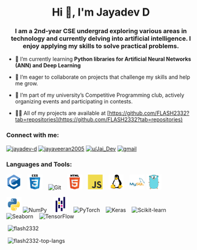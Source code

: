 <h1 align="center">Hi 👋, I'm Jayadev D</h1>
<h3 align="center">I am a 2nd-year CSE undergrad exploring various areas in technology and currently delving into artificial intelligence. I enjoy applying my skills to solve practical problems.</h3>

- 🌱 I’m currently learning **Python libraries for Artificial Neural Networks (ANN) and Deep Learning**

- 🤝 I’m eager to collaborate on projects that challenge my skills and help me grow.

- 🌟 I’m part of my university’s Competitive Programming club, actively organizing events and participating in contests.

- 👨‍💻 All of my projects are available at [https://github.com/FLASH2332?tab=repositories](https://github.com/FLASH2332?tab=repositories)

<h3 align="left">Connect with me:</h3>
<p align="left">
<a href="https://www.linkedin.com/in/jayadev-d-4127392a0/" target="blank"><img align="center" src="https://raw.githubusercontent.com/rahuldkjain/github-profile-readme-generator/master/src/images/icons/Social/linked-in-alt.svg" alt="jayadev-d" height="30" width="40" /></a>
<a href="https://codeforces.com/profile/jayaveeran2005" target="blank"><img align="center" src="https://raw.githubusercontent.com/rahuldkjain/github-profile-readme-generator/master/src/images/icons/Social/codeforces.svg" alt="jayaveeran2005" height="30" width="40" /></a>
<a href="https://leetcode.com/u/Jai_Dev/" target="blank"><img align="center" src="https://raw.githubusercontent.com/rahuldkjain/github-profile-readme-generator/master/src/images/icons/Social/leet-code.svg" alt="u/Jai_Dev" height="30" width="40" /></a>
<a href="mailto:jayaveeran2005@gmail.com" target="_blank" rel="noreferrer">
    <img align="center" src=https://upload.wikimedia.org/wikipedia/commons/7/7e/Gmail_icon_%282020%29.svg alt="gmail" height="30" width="40" />
  </a>
</p>

<h3 align="left">Languages and Tools:</h3>
<p align="left">
  <img src="https://raw.githubusercontent.com/devicons/devicon/master/icons/c/c-original.svg" alt="C" width="40" height="40" /> &nbsp;&nbsp;
  <img src="https://raw.githubusercontent.com/devicons/devicon/master/icons/css3/css3-original-wordmark.svg" alt="CSS3" width="40" height="40" /> &nbsp;&nbsp;
  <img src="https://www.vectorlogo.zone/logos/git-scm/git-scm-icon.svg" alt="Git" width="40" height="40" /> &nbsp;&nbsp;
  <img src="https://raw.githubusercontent.com/devicons/devicon/master/icons/html5/html5-original-wordmark.svg" alt="HTML5" width="40" height="40" /> &nbsp;&nbsp;
  <img src="https://raw.githubusercontent.com/devicons/devicon/master/icons/javascript/javascript-original.svg" alt="JavaScript" width="40" height="40" /> &nbsp;&nbsp;
  <img src="https://raw.githubusercontent.com/devicons/devicon/master/icons/linux/linux-original.svg" alt="Linux" width="40" height="40" /> &nbsp;&nbsp;
  <img src="https://raw.githubusercontent.com/devicons/devicon/master/icons/mysql/mysql-original-wordmark.svg" alt="MySQL" width="40" height="40" />
  <img src="https://raw.githubusercontent.com/devicons/devicon/master/icons/go/go-original.svg" alt="Go" width="40" height="40" />
  <br><br>
  <img src="https://raw.githubusercontent.com/devicons/devicon/master/icons/python/python-original.svg" alt="Python" width="40" height="40" />
  <img src="https://upload.wikimedia.org/wikipedia/commons/3/31/NumPy_logo_2020.svg" alt="NumPy" width="40" height="40" /> &nbsp;&nbsp;
  <img src="https://raw.githubusercontent.com/devicons/devicon/2ae2a900d2f041da66e950e4d48052658d850630/icons/pandas/pandas-original.svg" alt="Pandas" width="40" height="40" /> &nbsp;&nbsp;
  <img src="https://www.vectorlogo.zone/logos/pytorch/pytorch-icon.svg" alt="PyTorch" width="40" height="40" /> &nbsp;&nbsp;
  <img src="https://upload.wikimedia.org/wikipedia/commons/a/ae/Keras_logo.svg" alt="Keras" width="40" height="40" /> &nbsp;&nbsp;
  <img src="https://upload.wikimedia.org/wikipedia/commons/0/05/Scikit_learn_logo_small.svg" alt="Scikit-learn" width="40" height="40" /> &nbsp;&nbsp;
  <img src="https://seaborn.pydata.org/_images/logo-mark-lightbg.svg" alt="Seaborn" width="40" height="40" /> &nbsp;&nbsp;
  <img src="https://www.vectorlogo.zone/logos/tensorflow/tensorflow-icon.svg" alt="TensorFlow" width="40" height="40" />
</p>



<p>&nbsp;<img align="center" src="https://github-readme-stats.vercel.app/api?username=FLASH2332&show_icons=true&locale=en" alt="flash2332" /></p>

<p>&nbsp;<img align="center" src="https://github-readme-stats.vercel.app/api/top-langs/?username=FLASH2332&layout=compact" alt="flash2332-top-langs" /></p>
